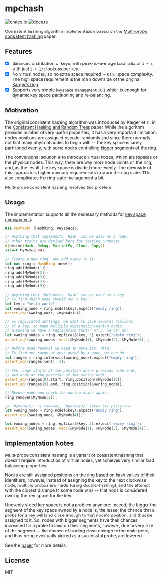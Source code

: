 # mpchash

[![crates.io](https://img.shields.io/crates/d/mpchash.svg)](https://crates.io/crates/mpchash)
[![docs.rs](https://docs.rs/mpchash/badge.svg)](https://docs.rs/mpchash)

Consistent hashing algorithm implementation based on the
[Multi-probe consistent hashing](https://arxiv.org/pdf/1505.00062.pdf) paper.

## Features

- [x] Balanced distribution of keys, with peak-to-average load ratio of `1 + ε` with just `1 + 1/ε`
  lookups per key.
- [x] No virtual nodes, so no extra space required -- `O(n)` space complexity. The high space
  requirement is the main downside of the original
  [Karger's ring](https://dl.acm.org/doi/10.1145/258533.258660).
- [x] Supports very simple [`keyspace management API`](crate::Keyspace) which is enough for dynamic
  key space partitioning and re-balancing.

## Motivation

The original consistent hashing algorithm was introduced by Karger et al. in the
[Consistent Hashing and Random Trees](https://dl.acm.org/doi/10.1145/258533.258660) paper. While the
algorithm provides number of very useful properties, it has a very important limitation: nodes
positions are assigned pseudo-randomly and since there normally not that many physical nodes to
begin with -- the key space is rarely partitioned evenly, with some nodes controlling bigger
segments of the ring.

The conventional solution is to introduce virtual nodes, which are replicas of the physical nodes.
This way, there are way more node points on the ring, and, as the result, the key space is divided
more evenly. The downside of this approach is higher memory requirements to store the ring state.
This also complicates the ring state management a bit.

Multi-probe consistent hashing resolves this problem.

## Usage

The implementation supports all the necessary methods for [key space management](crate::Keyspace):

``` rust
use mpchash::{HashRing, Keyspace};

// Anything that implements `Hash` can be used as a node.
// Other traits are derived here for testing purposes.
#[derive(Hash, Debug, PartialEq, Clone, Copy)]
struct MyNode(u64);

// Create a new ring, and add nodes to it.
let mut ring = HashRing::new();
ring.add(MyNode(1));
ring.add(MyNode(2));
ring.add(MyNode(3));
ring.add(MyNode(4));
ring.add(MyNode(5));

// Anything that implements `Hash` can be used as a key.
// To find which node should own a key:
let key = "hello world";
let owning_node = ring.node(&key).expect("empty ring");
assert_eq!(owning_node, &MyNode(2));

// In replicated settings, we want to have several replicas
// of a key, so need multiple destination/owning nodes.
// Assuming we have a replication factor of 3, we can do:
let owning_nodes = ring.replicas(&key, 3).expect("empty ring");
assert_eq!(owning_nodes, vec![&MyNode(1), &MyNode(2), &MyNode(3)]);

// Before node removal we need to move its, data.
// To find out range of keys owned by a node, we can do:
let ranges = ring.intervals(owning_node).expect("empty ring");
assert_eq!(ranges.len(), 1);

// The range starts at the position where previous node ends,
// and ends at the position of the owning node.
assert_eq!(ranges[0].start, ring.position(&MyNode(1)));
assert_eq!(ranges[0].end, ring.position(&owning_node));

// Remove node and check the owning nodes again.
ring.remove(&MyNode(2));

// `MyNode(2)` is removed, `MyNode(4)` takes its place now.
let owning_node = ring.node(&key).expect("empty ring");
assert_eq!(owning_node, &MyNode(4));

let owning_nodes = ring.replicas(&key, 3).expect("empty ring");
assert_eq!(owning_nodes, vec![&MyNode(1), &MyNode(3), &MyNode(4)]);

```

## Implementation Notes

Multi-probe consistent hashing is a variant of consistent hashing that doesn't require introduction
of virtual nodes, yet achieves very similar load balancing properties.

Nodes are still assigned positions on the ring based on hash values of their identifiers, however,
instead of assigning the key to the next clockwise node, multiple probes are made (using
double-hashing), and the attempt with the closest distance to some node wins -- that node is
considered owning the key space for the key.

Unevenly sliced key space is not a problem anymore: indeed, the bigger the segment of the key space
owned by a node is, the lesser the chance that a probe for a key will land close enough to that
node's position, and thus be assigned to it. So, nodes with bigger segments have their chances
increased for a probe to land on their segments, however, due to very size of the segment -- the
chance of landing close enough to the node point, and thus being eventually picked as a successful
probe, are lowered.

See the [paper](https://arxiv.org/pdf/1505.00062.pdf) for more details.

## License

MIT
